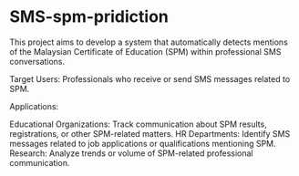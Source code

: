 # SMS-spm-pridiction
This project aims to develop a system that automatically detects mentions of the Malaysian Certificate of Education (SPM) within professional SMS conversations.

Target Users: Professionals who receive or send SMS messages related to SPM.

Applications:

Educational Organizations: Track communication about SPM results, registrations, or other SPM-related matters.
HR Departments: Identify SMS messages related to job applications or qualifications mentioning SPM.
Research: Analyze trends or volume of SPM-related professional communication.
